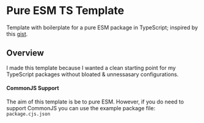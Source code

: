 # Pure ESM TS Template

Template with boilerplate for a pure ESM package in TypeScript; inspired by this [gist](https://gist.github.com/sindresorhus/a39789f98801d908bbc7ff3ecc99d99c).

## Overview

I made this template because I wanted a clean starting point for my TypeScript packages without bloated & unnessasary configurations.

#### CommonJS Support

The aim of this template is be to pure ESM. However, if you do need to support CommonJS you can use the example package file: `package.cjs.json`

